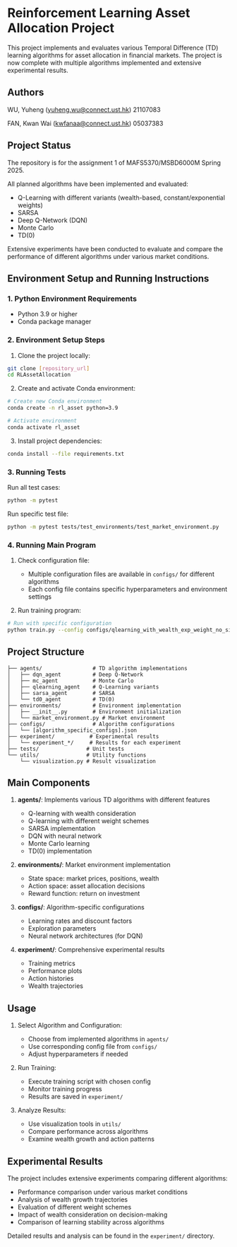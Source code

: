 # Reinforcement Learning Asset Allocation Project

This project implements and evaluates various Temporal Difference (TD) learning algorithms for asset allocation in financial markets. The project is now complete with multiple algorithms implemented and extensive experimental results.

## Authors
WU, Yuheng (yuheng.wu@connect.ust.hk) 21107083

FAN, Kwan Wai (kwfanaa@connect.ust.hk) 05037383

## Project Status
The repository is for the assignment 1 of MAFS5370/MSBD6000M Spring 2025.

All planned algorithms have been implemented and evaluated:
- Q-Learning with different variants (wealth-based, constant/exponential weights)
- SARSA
- Deep Q-Network (DQN)
- Monte Carlo
- TD(0)

Extensive experiments have been conducted to evaluate and compare the performance of different algorithms under various market conditions.

## Environment Setup and Running Instructions

### 1. Python Environment Requirements
- Python 3.9 or higher
- Conda package manager

### 2. Environment Setup Steps

1. Clone the project locally:
```bash
git clone [repository_url]
cd RLAssetAllocation
```

2. Create and activate Conda environment:
```bash
# Create new Conda environment
conda create -n rl_asset python=3.9

# Activate environment
conda activate rl_asset
```

3. Install project dependencies:
```bash
conda install --file requirements.txt
```

### 3. Running Tests
Run all test cases:
```bash
python -m pytest
```

Run specific test file:
```bash
python -m pytest tests/test_environments/test_market_environment.py
```

### 4. Running Main Program
1. Check configuration file:
   - Multiple configuration files are available in `configs/` for different algorithms
   - Each config file contains specific hyperparameters and environment settings

2. Run training program:
```bash
# Run with specific configuration
python train.py --config configs/qlearning_with_wealth_exp_weight_no_sign.json
```

## Project Structure

```
├── agents/                # TD algorithm implementations
│   ├── dqn_agent          # Deep Q-Network
│   ├── mc_agent           # Monte Carlo
│   ├── qlearning_agent    # Q-Learning variants
│   ├── sarsa_agent        # SARSA
│   └── td0_agent          # TD(0)
├── environments/          # Environment implementation
│   ├── __init__.py        # Environment initialization
│   └── market_environment.py # Market environment
├── configs/               # Algorithm configurations
│   └── [algorithm_specific_configs].json
├── experiment/           # Experimental results
│   └── experiment_*/     # Results for each experiment
├── tests/               # Unit tests
└── utils/               # Utility functions
    └── visualization.py # Result visualization
```

## Main Components

1. **agents/**: Implements various TD algorithms with different features
   - Q-learning with wealth consideration
   - Q-learning with different weight schemes
   - SARSA implementation
   - DQN with neural network
   - Monte Carlo learning
   - TD(0) implementation

2. **environments/**: Market environment implementation
   - State space: market prices, positions, wealth
   - Action space: asset allocation decisions
   - Reward function: return on investment

3. **configs/**: Algorithm-specific configurations
   - Learning rates and discount factors
   - Exploration parameters
   - Neural network architectures (for DQN)

4. **experiment/**: Comprehensive experimental results
   - Training metrics
   - Performance plots
   - Action histories
   - Wealth trajectories

## Usage

1. Select Algorithm and Configuration:
   - Choose from implemented algorithms in `agents/`
   - Use corresponding config file from `configs/`
   - Adjust hyperparameters if needed

2. Run Training:
   - Execute training script with chosen config
   - Monitor training progress
   - Results are saved in `experiment/`

3. Analyze Results:
   - Use visualization tools in `utils/`
   - Compare performance across algorithms
   - Examine wealth growth and action patterns

## Experimental Results

The project includes extensive experiments comparing different algorithms:
- Performance comparison under various market conditions
- Analysis of wealth growth trajectories
- Evaluation of different weight schemes
- Impact of wealth consideration on decision-making
- Comparison of learning stability across algorithms

Detailed results and analysis can be found in the `experiment/` directory.

